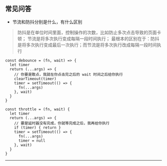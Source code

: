 ## 常见问答 
+ 节流和防抖分别是什么，有什么区别

>防抖是在单位时间里面，控制操作的次数，比如防止多次点击导致的页面卡顿；
> 节流是将多次执行变成每隔一段时间执行；
> 最根本的区别在于：防抖是将多次执行变成最后一次执行；而节流是将多次执行改成每隔一段时间执行
```
const debounce = (fn, wait) => {    
  let timer
  return (...args) => {
    // 你要是敢点，我就在你点击完之后的 wait 时间之后给你执行
    clearTimeout(timer)       
    timer = setTimeout(() => {
      fn(...args)
    }, wait)
  }
}

const throttle = (fn, wait) {
  let timer
  return (...args) => {
    // 要是延时器没有完成，你就等完成之后，我再给你执行
    if (timer) { return }
    timer = setTimeout(() => {
      fn(...args)
      timer = null
    }, wait)
  }
}
```
---
